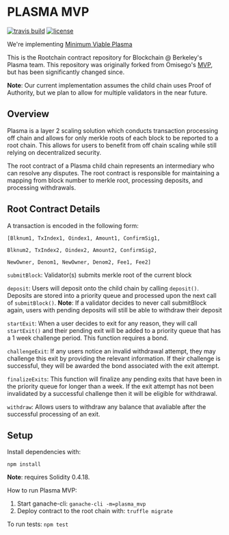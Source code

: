 # PLASMA MVP

[![travis build](https://travis-ci.org/FourthState/plasma-mvp-rootchain.svg?branch=master)](https://travis-ci.org/FourthState/plasma-mvp-rootchain)
[![license](https://img.shields.io/github/license/FourthState/plasma-mvp-rootchain.svg)](https://github.com/FourthState/plasma-mvp-rootchain/blob/master/LICENSE)

We're implementing [Minimum Viable Plasma](https://ethresear.ch/t/minimal-viable-plasma/426)

This is the Rootchain contract repository for Blockchain @ Berkeley's Plasma team. This repository was originally forked from Omisego's [MVP](https://github.com/omisego/plasma-mvp), but has been significantly changed since. 

**Note**: Our current implementation assumes the child chain uses Proof of Authority, but we plan to allow for multiple validators in the near future.  

## Overview
Plasma is a layer 2 scaling solution which conducts transaction processing off chain and allows for only merkle roots of each block to be reported to a root chain. This allows for users to benefit from off chain scaling while still relying on decentralized security. 

The root contract of a Plasma child chain represents an intermediary who can resolve any disputes. The root contract is responsible for maintaining a mapping from block number to merkle root, processing deposits, and processing withdrawals. 

## Root Contract Details
A transaction is encoded in the following form:

``[Blknum1, TxIndex1, Oindex1, Amount1, ConfirmSig1,``

``Blknum2, TxIndex2, Oindex2, Amount2, ConfirmSig2,``

``NewOwner, Denom1, NewOwner, Denom2, Fee1, Fee2]``


``submitBlock``: Validator(s) submits merkle root of the current block

``deposit``: Users will deposit onto the child chain by calling ``deposit()``. Deposits are stored into a priority queue and processed upon the next call of ``submitBlock()``. **Note**: If a validator decides to never call submitBlock again, users with pending deposits will still be able to withdraw their deposit

``startExit``: When a user decides to exit for any reason, they will call ``startExit()`` and their pending exit will be added to a priority queue that has a 1 week challenge period. This function requires a bond. 

``challengeExit``: If any users notice an invalid withdrawal attempt, they may challenge this exit by providing the relevant information. If their challenge is successful, they will be awarded the bond associated with the exit attempt. 

``finalizeExits``: This function will finalize any pending exits that have been in the priority queue for longer than a week. If the exit attempt has not been invalidated by a successful challenge then it will be eligible for withdrawal. 

``withdraw``: Allows users to withdraw any balance that avaliable after the successful processing of an exit. 

## Setup
Install dependencies with:

``npm install``

**Note**: requires Solidity 0.4.18.

How to run Plasma MVP:

1. Start ganache-cli: ``ganache-cli -m=plasma_mvp``
2. Deploy contract to the root chain with: ``truffle migrate``

To run tests:
    ``npm test``